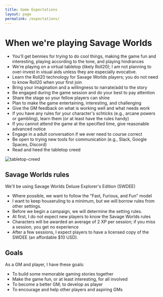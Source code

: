 ---title: Game Expectationslayout: pagepermalink: /expectations/---# When we're playing Savage Worlds* You'll get bennies for trying to do cool things, making the game fun and interesting, playing according to the tone, and playing hindrances* We're playing on a virtual tabletop (likely Roll20); I am not planning to over-invest in visual aids unless they are especially evocative.* Learn the Roll20 technology for Savage Worlds players; you do not need to know Roll20 when your first join* Bring your imagination and a willingness to narrate/add to the story* Be engaged during the game session and do your best to pay attention* Share the stage so your fellow players can shine* Plan to make the game entertaining, interesting, and challenging* Give the GM feedback on what is working well and what needs work* If you have any rules for your character's schticks (e.g., arcane powers or gambling), learn them (or at least have the rules handy)* If you cannot attend the game at the specified time, give reasonable advanced notice* Engage in a adult conversation if we ever need to course correct* Be open to trying new tools for communication (e.g., Slack, Google Spaces, Discord)* Read and heed the tabletop creed![tabletop-creed](http://fragsandbeer.com/wp-content/uploads/2016/05/TabletopCreed.jpg)## Savage Worlds rulesWe'll be using Savage Worlds Deluxe Explorer's Edition (SWDEE)* Where possible, we want to follow the "Fast, Furious, and Fun" model* I want to keep houseruling to a minimum, but we will borrow rules from other settings.* Before we begin a campaign, we will determine the setting rules.* At first, I do not expect new players to know the Savage Worlds rules* Characters will be awarded an average of 2 XP per session; if you miss a session, you get no experience* After a few sessions, I expect players to have a licensed copy of the SWDEE (an affordable $10 USD).## GoalsAs a GM and player, I have these goals:* To build some memorable gaming stories together* Make the game fun, or at least interesting, for all involved* To become a better GM; to develop as player* To encourage and help other players and aspiring GMs